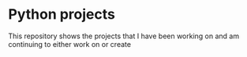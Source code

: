 # Python projects

This repository shows the projects that I have been working on and am continuing to either work on or create
